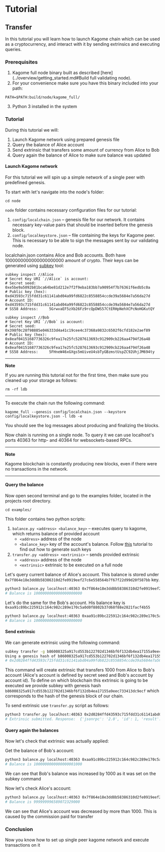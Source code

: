 # Tutorial

## Transfer

In this tutorial you will learn how to launch Kagome chain which can be used as a cryptocurrency, and interact with it by sending extrinsics and executing queries.

### Prerequisites

1. Kagome full node binary built as described [here](../overview/getting_started.md#Build full validating node).
2. For your convenience make sure you have this binary included into your path:
```
PATH=$PATH:build/node/kagome_full/
```
3. Python 3 installed in the system  

### Tutorial

During this tutorial we will:
1. Launch Kagome network using prepared genesis file
2. Query the balance of Alice account
3. Send extrinsic that transfers some amount of currency from Alice to Bob
4. Query again the balance of Alice to make sure balance was updated

#### Launch Kagome network

For this tutorial we will spin up a simple network of a single peer with predefined genesis.

To start with let's navigate into the node's folder:

```
cd node
```

`node` folder contains necessary configuration files for our tutorial:

1. `config/localchain.json` – genesis file for our network. It contains necessary key-value pairs that should be inserted before the genesis block.
2. `config/localkeystore.json` – file containing the keys for Kagome peer. This is necessary to be able to sign the messages sent by our validating node. 

localchain.json contains Alice and Bob accounts. Both have 1000000000000000000000 amount of crypto.
Their keys can be generated using [subkey](https://substrate.dev/docs/en/ecosystem/subkey) tool:
```
subkey inspect //Alice
# Secret Key URI `//Alice` is account:
# Secret seed:      0xe5be9a5092b81bca64be81d212e7f2f9eba183bb7a90954f7b76361f6edb5c0a
# Public key (hex): 0xd43593c715fdd31c61141abd04a99fd6822c8558854ccde39a5684e7a56da27d
# Account ID:       0xd43593c715fdd31c61141abd04a99fd6822c8558854ccde39a5684e7a56da27d
# SS58 Address:     5GrwvaEF5zXb26Fz9rcQpDWS57CtERHpNehXCPcNoHGKutQY

subkey inspect //Bob  
# Secret Key URI `//Bob` is account:
# Secret seed:      0x398f0c28f98885e046333d4a41c19cee4c37368a9832c6502f6cfd182e2aef89
# Public key (hex): 0x8eaf04151687736326c9fea17e25fc5287613693c912909cb226aa4794f26a48
# Account ID:       0x8eaf04151687736326c9fea17e25fc5287613693c912909cb226aa4794f26a48
# SS58 Address:     5FHneW46xGXgs5mUiveU4sbTyGBzmstUspZC92UhjJM694ty
```



---
**Note**

If you are running this tutorial not for the first time, then make sure you cleaned up your storage as follows:
```
rm -rf ldb
```
--- 

To execute the chain run the following command:

`kagome_full --genesis config/localchain.json --keystore config/localkeystore.json -l ldb -e`

You should see the log messages about producing and finalizing the blocks. 

Now chain is running on a single node. To query it we can use localhost's ports 40363 for http- and 40364 for websockets-based RPCs.

---
**Note**

Kagome blockchain is constantly producing new blocks, even if there were no transactions in the network.

--- 

#### Query the balance

Now open second terminal and go to the examples folder, located in the projects root directory.

`cd examples/`

This folder contains two python scripts:

1. `balance.py <address> <balance_key>` – executes query to kagome, which returns balance of provided account
    * `<address>` address of the node
    * `<balance_key>` key of the account's balance. Follow [this](https://www.shawntabrizi.com/substrate/querying-substrate-storage-via-rpc/#storage-map-query) tutorial to find out how to generate such keys
2. `transfer.py <address> <extrinsic>` – sends provided extrinsic
    * `<address>` address of the node
    * `<extrinsic>` extrinsic to be executed on a full node



Let's query current balance of Alice's account. This balance is stored under `0x7f864e18e3dd8b58386310d2fe0919eef27c6e558564b7f67f22d99d20f587bb` key.

```bash
python3 balance.py localhost:40363 0x7f864e18e3dd8b58386310d2fe0919eef27c6e558564b7f67f22d99d20f587bb
# Balance is 1000000000000000000000  
```

Let's do the same for the Bob's account. His balance key is `0xaa91c89bc225912c164c982c289e170c5a0d0f8802b37d68f88e2821facf4b55`
```bash
python3 balance.py localhost:40363 0xaa91c89bc225912c164c982c289e170c5a0d0f8802b37d68f88e2821facf4b55
# Balance is 1000000000000000000000  
```

#### Send extrinsic

We can generate extrinsic using the following command:

```bash
subkey transfer -g b86008325a917cd553b122702d1346bf6f132db4ea17155a9eec733413dc9ecf 0xe5be9a5092b81bca64be81d212e7f2f9eba183bb7a90954f7b76361f6edb5c0a 0x8eaf04151687736326c9fea17e25fc5287613693c912909cb226aa4794f26a48 1000 0
Using a genesis hash of b86008325a917cd553b122702d1346bf6f132db4ea17155a9eec733413dc9ecf
# 0x2d0284ffd43593c715fdd31c61141abd04a99fd6822c8558854ccde39a5684e7a56da27d01f40a68108bf61df0e9d0108ab8b621b354d233067514055fc77542aa84b647608335134d45c4b3040b8c2830217aa8350091774eaf3c22644d8e0c8db54143860000000600ff8eaf04151687736326c9fea17e25fc5287613693c912909cb226aa4794f26a48a10f
```

This command will create extrinsic that transfers 1000 from Alice to Bob's account (Alice's account is defined by secret seed and Bob's account by account id). To define on which blockchain this extrinsic is going to be executed we provide subkey with genesis hash `b86008325a917cd553b122702d1346bf6f132db4ea17155a9eec733413dc9ecf` which corresponds to the hash of the genesis block of our chain.

To send extrinsic use `transfer.py` script as follows:
```bash
python3 transfer.py localhost:40363 0x2d0284ffd43593c715fdd31c61141abd04a99fd6822c8558854ccde39a5684e7a56da27d01f40a68108bf61df0e9d0108ab8b621b354d233067514055fc77542aa84b647608335134d45c4b3040b8c2830217aa8350091774eaf3c22644d8e0c8db54143860000000600ff8eaf04151687736326c9fea17e25fc5287613693c912909cb226aa4794f26a48a10f
# Extrinsic submitted. Response:  {'jsonrpc': '2.0', 'id': 1, 'result': [39, 212, 157, 212, 66, 199, 109, 255, 180, 146, 47, 243, 118, 221, 233, 172, 35, 201, 157, 96, 248, 24, 22, 14, 230, 108, 217, 211, 29, 216, 65, 255]} 
```

#### Query again the balances

Now let's check that extrinsic was actually applied:

Get the balance of Bob's account:

```bash
python3 balance.py localhost:40363 0xaa91c89bc225912c164c982c289e170c5a0d0f8802b37d68f88e2821facf4b55
# Balance is 1000000000000000001000
```
We can see that Bob's balance was increased by 1000 as it was set on the subkey command

Now let's check Alice's account:
```bash
python3 balance.py localhost:40363 0x7f864e18e3dd8b58386310d2fe0919eef27c6e558564b7f67f22d99d20f587bb
# Balance is 999999996589072329000
```

We can see that Alice's account was decreased by more than 1000. This is caused by the commission paid for transfer

### Conclusion

Now you know how to set up single peer kagome network and execute transactions on it
